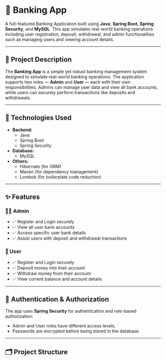 # 🏦 Banking App

A full-featured Banking Application built using **Java**, **Spring Boot**, **Spring Security**, and **MySQL**. This app simulates real-world banking operations including user registration, deposit, withdrawal, and admin functionalities such as managing users and viewing account details.

---

## 📌 Project Description

The **Banking App** is a simple yet robust banking management system designed to simulate real-world banking operations. The application supports two roles — **Admin** and **User** — each with their own responsibilities. Admins can manage user data and view all bank accounts, while users can securely perform transactions like deposits and withdrawals.

---

## 🧰 Technologies Used

- **Backend:**
  - Java
  - Spring Boot
  - Spring Security
- **Database:**
  - MySQL
- **Others:**
  - Hibernate (for ORM)
  - Maven (for dependency management)
  - Lombok (for boilerplate code reduction)

---

## ✨ Features

### 👨‍💼 Admin
- ✅ Register and Login securely
- ✅ View all user bank accounts
- ✅ Access specific user bank details
- ✅ Assist users with deposit and withdrawal transactions

### 👤 User
- ✅ Register and Login securely
- ✅ Deposit money into their account
- ✅ Withdraw money from their account
- ✅ View current balance and account details

---

## 🔐 Authentication & Authorization

The app uses **Spring Security** for authentication and role-based authorization:
- Admin and User roles have different access levels.
- Passwords are encrypted before being stored in the database.

---

## 🗂️ Project Structure

